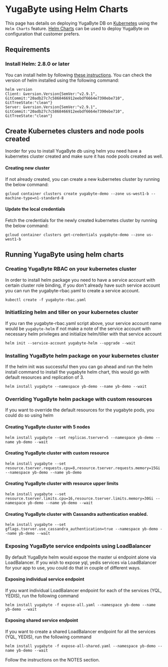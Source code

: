 # YugaByte using Helm Charts

This page has details on deploying YugaByte DB on [Kubernetes](https://kubernetes.io) using the `Helm Charts` feature. [Helm Charts](https://github.com/kubernetes/charts) can be used to deploy YugaByte on configuration that customer prefers.

## Requirements
### Install Helm: 2.8.0 or later
You can install helm by following [these instructions](https://github.com/kubernetes/helm#install).
You can check the version of helm installed using the following command:
```
helm version
Client: &version.Version{SemVer:"v2.9.1", GitCommit:"20adb27c7c5868466912eebdf6664e7390ebe710", GitTreeState:"clean"}
Server: &version.Version{SemVer:"v2.9.1", GitCommit:"20adb27c7c5868466912eebdf6664e7390ebe710", GitTreeState:"clean"}
```

## Create Kubernetes clusters and node pools created
Inorder for you to install YugaByte db using helm you need have a kubernetes cluster created and make sure it has node pools created as well.

#### Creating new cluster
If not already created, you can create a new kubernetes cluster by running the below command:
```
gcloud container clusters create yugabyte-demo --zone us-west1-b --machine-type=n1-standard-8
```

#### Update the local credentials
Fetch the credentials for the newly created kubernetes cluster by running the below command:
```
gcloud container clusters get-credentials yugabyte-demo --zone us-west1-b
```

## Running YugaByte using helm charts

### Creating YugaByte RBAC on your kubernetes cluster
In order to install helm package you need to have a service account with certain cluster role binding, if you don't already have such service account
you can run the yugabyte-rbac.yaml to create a service account.
```
kubectl create -f yugabyte-rbac.yaml
```

### Initiatlizing helm and tiller on your kubernetes cluster
If you ran the yugabyte-rbac.yaml script above, your service account name would be `yugabyte-helm` if not make a note of the service account with necessary
helm privileges and initialize helm/tiller with that service account
```
helm init --service-account yugabyte-helm --upgrade --wait
```

### Installing YugaByte helm package on your kubernetes cluster
If the helm init was successful then you can go ahead and run the helm install command to install the yugabyte helm chart, this would go with default resources and replication of 3.
```
helm install yugabyte --namespace yb-demo --name yb-demo --wait
```

### Overriding YugaByte helm package with custom resources
If you want to override the default resources for the yugabyte pods, you could do so using helm

#### Creating YugaByte cluster with 5 nodes
```
helm install yugabyte --set replicas.tserver=5 --namespace yb-demo --name yb-demo --wait
```

#### Creating YugaByte cluster with custom resource
```
helm install yugabyte --set resource.tserver.requests.cpu=8,resource.tserver.requests.memory=15Gi --namespace yb-demo --name yb-demo
```

#### Creating YugaByte cluster with resource upper limits
```
helm install yugabyte --set resource.tserver.limits.cpu=16,resource.tserver.limits.memory=30Gi --namespace yb-demo --name yb-demo --wait
```

#### Creating YugaByte cluster with Cassandra authentication enabled.
```
helm install yugabyte --set gflags.tserver.use_cassandra_authentication=true --namespace yb-demo --name yb-demo --wait
```

### Exposing YugaByte service endpoints using LoadBalancer
By default YugaByte helm would expose the master ui endpoint alone via LoadBalancer. If you wish to expose yql, yedis services
via LoadBalancer for your app to use, you could do that in couple of different ways.

#### Exposing individual service endpoint
If you want individual LoadBalancer endpoint for each of the services (YQL, YEDIS), run the following command
```
helm install yugabyte -f expose-all.yaml --namespace yb-demo --name yb-demo --wait
```

#### Exposing shared service endpoint
If you want to create a shared LoadBalancer endpoint for all the services (YQL, YEDIS), run the following command
```
helm install yugabyte -f expose-all-shared.yaml --namespace yb-demo --name yb-demo --wait
```

Follow the instructions on the NOTES section.
